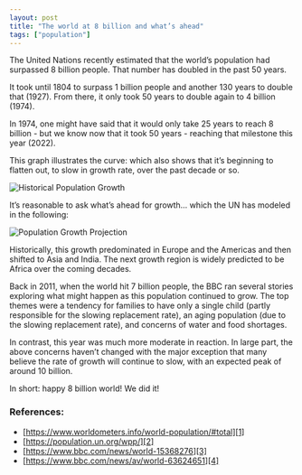 ```yaml
---
layout: post
title: "The world at 8 billion and what’s ahead"
tags: ["population"]
---
```


The United Nations recently estimated that the world’s population had surpassed 8 billion people. That number has
doubled in the past 50 years.

It took until 1804 to surpass 1 billion people and another 130 years to double that (1927). From there, it only took 50
years to double again to 4 billion (1974).

In 1974, one might have said that it would only take 25 years to reach 8 billion - but we know now that it took 50
years - reaching that milestone this year (2022).

This graph illustrates the curve: which also shows that it’s beginning to flatten out, to slow in growth rate, over the
past decade or so.

![Historical Population Growth][image-1]

It’s reasonable to ask what’s ahead for growth… which the UN has modeled in the following:

![Population Growth Projection][image-2]

Historically, this growth predominated in Europe and the Americas and then shifted to Asia and India. The next growth
region is widely predicted to be Africa over the coming decades.

Back in 2011, when the world hit 7 billion people, the BBC ran several stories exploring what might happen as this
population continued to grow. The top themes were a tendency for families to have only a single child (partly
responsible for the slowing replacement rate), an aging population (due to the slowing replacement rate), and concerns
of water and food shortages.

In contrast, this year was much more moderate in reaction. In large part, the above concerns haven’t changed with the
major exception that many believe the rate of growth will continue to slow, with an expected peak of around 10 billion.

In short: happy 8 billion world! We did it!

### References:

* [https://www.worldometers.info/world-population/#total][1]
* [https://population.un.org/wpp/][2]
* [https://www.bbc.com/news/world-15368276][3]
* [https://www.bbc.com/news/av/world-63624651][4]

[1]:    https://www.worldometers.info/world-population/#total

[2]:    https://www.bbc.com/news/world-15368276 "Department of Economic and Social Affairs - Population Division"

[3]:    https://www.bbc.com/news/world-15368276 "The world at seven billion"

[4]:    https://www.bbc.com/news/av/world-63624651 "How the world got to 8 billion people - and where next"

[image-1]:    /uploads/world-population-historical-2023.png

[image-2]:    /uploads/world-population-projections-2023.png